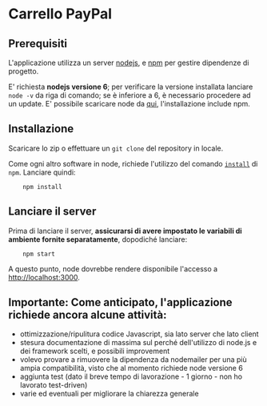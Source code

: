 # Carrello PayPal

## Prerequisiti

L'applicazione utilizza un server [nodejs](https://nodejs.org), e [npm](https://www.npmjs.com/) per gestire dipendenze di progetto.

E' richiesta **nodejs versione 6**; per verificare la versione installata lanciare `node -v` da riga di comando; se è inferiore a 6, è necessario procedere ad un update. E' possibile scaricare node da [qui](https://nodejs.org/en/download/), l'installazione include npm.

## Installazione

Scaricare lo zip o effettuare un `git clone` del repository in locale.

Come ogni altro software in node, richiede l'utilizzo del comando [`install`](https://docs.npmjs.com/cli/install) di `npm`. Lanciare quindi:

        npm install

## Lanciare il server

Prima di lanciare il server, **assicurarsi di avere impostato le variabili di ambiente fornite separatamente**, dopodiché lanciare:

        npm start

A questo punto, node dovrebbe rendere disponibile l'accesso a [http://localhost:3000](http://localhost:3000).

## Importante: Come anticipato, l'applicazione richiede ancora alcune attività:
- ottimizzazione/ripulitura codice Javascript, sia lato server che lato client
- stesura documentazione di massima sul perché dell'utilizzo di node.js e dei framework scelti, e possibili improvement
- volevo provare a rimuovere la dipendenza da nodemailer per una più ampia compatibilità, visto che al momento richiede node versione 6
- aggiunta test (dato il breve tempo di lavorazione - 1 giorno - non ho lavorato test-driven)
- varie ed eventuali per migliorare la chiarezza generale
